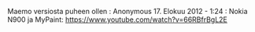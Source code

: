<!--
Title: MyPaint
Template: comments
-->

Maemo versiosta puheen ollen
:   Anonymous 17. Elokuu 2012 - 1:24
:   Nokia N900 ja MyPaint: <https://www.youtube.com/watch?v=66RBfrBgL2E>